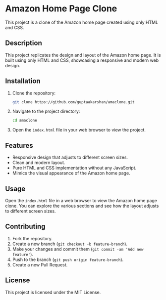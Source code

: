 # Amazon Home Page Clone

This project is a clone of the Amazon home page created using only HTML and CSS.

## Description

This project replicates the design and layout of the Amazon home page. It is built using only HTML and CSS, showcasing a responsive and modern web design.

## Installation

1. Clone the repository:
   ```sh
   git clone https://github.com/guptaakarshan/amaclone.git
   ```
2. Navigate to the project directory:
   ```sh
   cd amaclone
   ```
3. Open the `index.html` file in your web browser to view the project.

## Features

- Responsive design that adjusts to different screen sizes.
- Clean and modern layout.
- Pure HTML and CSS implementation without any JavaScript.
- Mimics the visual appearance of the Amazon home page.

## Usage

Open the `index.html` file in a web browser to view the Amazon home page clone. You can explore the various sections and see how the layout adjusts to different screen sizes.

## Contributing

1. Fork the repository.
2. Create a new branch (`git checkout -b feature-branch`).
3. Make your changes and commit them (`git commit -am 'Add new feature'`).
4. Push to the branch (`git push origin feature-branch`).
5. Create a new Pull Request.

## License

This project is licensed under the MIT License.
